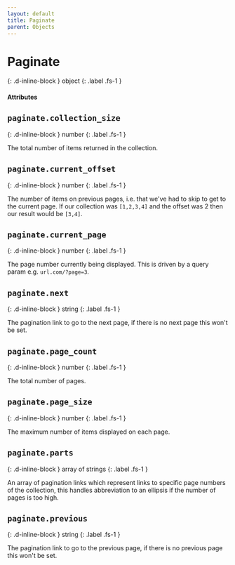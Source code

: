 ```yaml
---
layout: default
title: Paginate
parent: Objects
---
```


# Paginate
{: .d-inline-block }
object
{: .label .fs-1 }

#### Attributes

## `paginate.collection_size`
{: .d-inline-block }
number
{: .label .fs-1 }

The total number of items returned in the collection.

## `paginate.current_offset`
{: .d-inline-block }
number
{: .label .fs-1 }

The number of items on previous pages, i.e. that we've had to skip to get to the current page.
If our collection was `[1,2,3,4]` and the offset was 2 then our result would be `[3,4]`.

## `paginate.current_page`
{: .d-inline-block }
number
{: .label .fs-1 }

The page number currently being displayed. This is driven by a query param e.g. `url.com/?page=3`.

## `paginate.next`
{: .d-inline-block }
string
{: .label .fs-1 }

The pagination link to go to the next page, if there is no next page this won't be set.

## `paginate.page_count`
{: .d-inline-block }
number
{: .label .fs-1 }

The total number of pages.

## `paginate.page_size`
{: .d-inline-block }
number
{: .label .fs-1 }

The maximum number of items displayed on each page.

## `paginate.parts`
{: .d-inline-block }
array of strings
{: .label .fs-1 }

An array of pagination links which represent links to specific page numbers of the collection, this handles abbreviation to an ellipsis if the number of pages is too high.

## `paginate.previous`
{: .d-inline-block }
string
{: .label .fs-1 }

The pagination link to go to the previous page, if there is no previous page this won't be set.
